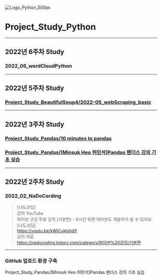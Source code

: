 ![Logo_Python_500px](https://user-images.githubusercontent.com/96277148/152209681-8c54e3dc-c6bf-4199-a859-9ff631b99c85.png)


# Project_Study_Python
---
## 2022년 6주차 Study
### 2022_06_wordCloudPython
---
## 2022년 5주차 Study
### [Project_Study_BeautifulSoup4/2022-05_webScraping_basic](https://github.com/zivary/Project_Study_BeautifulSoup4/tree/main/2022-06_web_crawling.econoi)
---
## 2022년 3주차 Study
### [Project_Study_Pandas/**10 minutes to pandas**](https://github.com/zivary/Project_Study_Pandas)
### [Project_Study_Pandas/[Minsuk Heo 허민석]Pandas 팬더스 강의 기초 실습](https://github.com/zivary/Project_Study_Pandas/tree/main/%5BMinsuk%20Heo%20허민석%5DPandas%20팬더스%20강의%20기초%20실습)
---
## 2022년 2주차 Study

### 2022_02_NaDoCording
>[나도코딩] \
>강의 YouTube \
>파이썬 코딩 무료 강의 (기본편) - 6시간 뒤면 여러분도 개발자가 될 수 있어요 [나도코딩] \
>https://youtu.be/kWiCuklohdY \
>강의 자료 \
>https://nadocoding.tistory.com/category/파이썬%20강의/기본편

---
### GitHub 업로드 환경 구축


Project_Study_Pandas/[Minsuk Heo 허민석]Pandas 팬더스 강의 기초 실습
